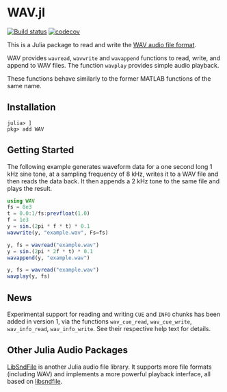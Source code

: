 WAV.jl
======

[![Build status](https://github.com/dancasimiro/WAV.jl/workflows/CI/badge.svg)](https://github.com/dancasimiro/WAV.jl/actions)
[![codecov](https://codecov.io/gh/dancasimiro/WAV.jl/branch/main/graph/badge.svg)](https://codecov.io/gh/dancasimiro/WAV.jl)

This is a Julia package to read and write the [WAV audio file
format](https://en.wikipedia.org/wiki/WAV).

WAV provides `wavread`, `wavwrite` and `wavappend` functions to read,
write, and append to WAV files. The function `wavplay` provides simple
audio playback.

These functions behave similarly to the former MATLAB functions of the
same name.

Installation
------------

    julia> ]
    pkg> add WAV

Getting Started
---------------

The following example generates waveform data for a one second long 1
kHz sine tone, at a sampling frequency of 8 kHz, writes it to a WAV
file and then reads the data back. It then appends a 2 kHz tone to the
same file and plays the result.

```julia
using WAV
fs = 8e3
t = 0.0:1/fs:prevfloat(1.0)
f = 1e3
y = sin.(2pi * f * t) * 0.1
wavwrite(y, "example.wav", Fs=fs)

y, fs = wavread("example.wav")
y = sin.(2pi * 2f * t) * 0.1
wavappend(y, "example.wav")

y, fs = wavread("example.wav")
wavplay(y, fs)
```

News
----

Experimental support for reading and writing ``CUE`` and ``INFO``
chunks has been added in version 1, via the functions `wav_cue_read`,
`wav_cue_write`, `wav_info_read`, `wav_info_write`. See their
respective help text for details.

Other Julia Audio Packages
--------------------------

[LibSndFile](https://github.com/JuliaAudio/LibSndFile.jl) is another
Julia audio file library. It supports more file formats (including
WAV) and implements a more powerful playback interface, all based on
[libsndfile](http://www.mega-nerd.com/libsndfile/).
